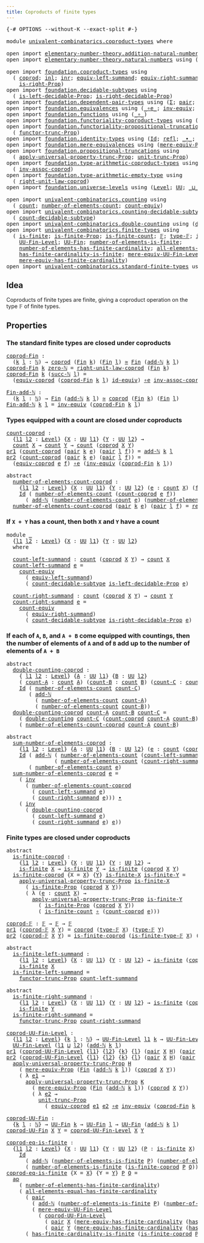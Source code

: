 ```yaml
---
title: Coproducts of finite types
---
```


<pre class="Agda"><a id="52" class="Symbol">{-#</a> <a id="56" class="Keyword">OPTIONS</a> <a id="64" class="Pragma">--without-K</a> <a id="76" class="Pragma">--exact-split</a> <a id="90" class="Symbol">#-}</a>

<a id="95" class="Keyword">module</a> <a id="102" href="univalent-combinatorics.coproduct-types.html" class="Module">univalent-combinatorics.coproduct-types</a> <a id="142" class="Keyword">where</a>

<a id="149" class="Keyword">open</a> <a id="154" class="Keyword">import</a> <a id="161" href="elementary-number-theory.addition-natural-numbers.html" class="Module">elementary-number-theory.addition-natural-numbers</a> <a id="211" class="Keyword">using</a> <a id="217" class="Symbol">(</a><a id="218" href="elementary-number-theory.addition-natural-numbers.html#988" class="Function">add-ℕ</a><a id="223" class="Symbol">)</a>
<a id="225" class="Keyword">open</a> <a id="230" class="Keyword">import</a> <a id="237" href="elementary-number-theory.natural-numbers.html" class="Module">elementary-number-theory.natural-numbers</a> <a id="278" class="Keyword">using</a> <a id="284" class="Symbol">(</a><a id="285" href="elementary-number-theory.natural-numbers.html#1444" class="Datatype">ℕ</a><a id="286" class="Symbol">;</a> <a id="288" href="elementary-number-theory.natural-numbers.html#1465" class="InductiveConstructor">zero-ℕ</a><a id="294" class="Symbol">;</a> <a id="296" href="elementary-number-theory.natural-numbers.html#1478" class="InductiveConstructor">succ-ℕ</a><a id="302" class="Symbol">)</a>

<a id="305" class="Keyword">open</a> <a id="310" class="Keyword">import</a> <a id="317" href="foundation.coproduct-types.html" class="Module">foundation.coproduct-types</a> <a id="344" class="Keyword">using</a>
  <a id="352" class="Symbol">(</a> <a id="354" href="foundation.coproduct-types.html#1168" class="Datatype">coprod</a><a id="360" class="Symbol">;</a> <a id="362" href="foundation.coproduct-types.html#1239" class="InductiveConstructor">inl</a><a id="365" class="Symbol">;</a> <a id="367" href="foundation.coproduct-types.html#1262" class="InductiveConstructor">inr</a><a id="370" class="Symbol">;</a> <a id="372" href="foundation.coproduct-types.html#3498" class="Function">equiv-left-summand</a><a id="390" class="Symbol">;</a> <a id="392" href="foundation.coproduct-types.html#4543" class="Function">equiv-right-summand</a><a id="411" class="Symbol">;</a> <a id="413" href="foundation.coproduct-types.html#1649" class="Function">is-left-Prop</a><a id="425" class="Symbol">;</a>
    <a id="431" href="foundation.coproduct-types.html#1958" class="Function">is-right-Prop</a><a id="444" class="Symbol">)</a>
<a id="446" class="Keyword">open</a> <a id="451" class="Keyword">import</a> <a id="458" href="foundation.decidable-subtypes.html" class="Module">foundation.decidable-subtypes</a> <a id="488" class="Keyword">using</a>
  <a id="496" class="Symbol">(</a> <a id="498" href="foundation.decidable-subtypes.html#3417" class="Function">is-left-decidable-Prop</a><a id="520" class="Symbol">;</a> <a id="522" href="foundation.decidable-subtypes.html#3824" class="Function">is-right-decidable-Prop</a><a id="545" class="Symbol">)</a>
<a id="547" class="Keyword">open</a> <a id="552" class="Keyword">import</a> <a id="559" href="foundation.dependent-pair-types.html" class="Module">foundation.dependent-pair-types</a> <a id="591" class="Keyword">using</a> <a id="597" class="Symbol">(</a><a id="598" href="foundation-core.dependent-pair-types.html#502" class="Record">Σ</a><a id="599" class="Symbol">;</a> <a id="601" href="foundation-core.dependent-pair-types.html#575" class="InductiveConstructor">pair</a><a id="605" class="Symbol">;</a> <a id="607" href="foundation-core.dependent-pair-types.html#592" class="Field">pr1</a><a id="610" class="Symbol">;</a> <a id="612" href="foundation-core.dependent-pair-types.html#604" class="Field">pr2</a><a id="615" class="Symbol">)</a>
<a id="617" class="Keyword">open</a> <a id="622" class="Keyword">import</a> <a id="629" href="foundation.equivalences.html" class="Module">foundation.equivalences</a> <a id="653" class="Keyword">using</a> <a id="659" class="Symbol">(</a><a id="660" href="foundation-core.equivalences.html#7843" class="Function Operator">_∘e_</a><a id="664" class="Symbol">;</a> <a id="666" href="foundation-core.equivalences.html#5707" class="Function">inv-equiv</a><a id="675" class="Symbol">;</a> <a id="677" href="foundation-core.equivalences.html#1607" class="Function Operator">_≃_</a><a id="680" class="Symbol">;</a> <a id="682" href="foundation-core.equivalences.html#2480" class="Function">id-equiv</a><a id="690" class="Symbol">)</a>
<a id="692" class="Keyword">open</a> <a id="697" class="Keyword">import</a> <a id="704" href="foundation.functions.html" class="Module">foundation.functions</a> <a id="725" class="Keyword">using</a> <a id="731" class="Symbol">(</a><a id="732" href="foundation-core.functions.html#407" class="Function Operator">_∘_</a><a id="735" class="Symbol">)</a>
<a id="737" class="Keyword">open</a> <a id="742" class="Keyword">import</a> <a id="749" href="foundation.functoriality-coproduct-types.html" class="Module">foundation.functoriality-coproduct-types</a> <a id="790" class="Keyword">using</a> <a id="796" class="Symbol">(</a><a id="797" href="foundation.functoriality-coproduct-types.html#4569" class="Function">equiv-coprod</a><a id="809" class="Symbol">)</a>
<a id="811" class="Keyword">open</a> <a id="816" class="Keyword">import</a> <a id="823" href="foundation.functoriality-propositional-truncation.html" class="Module">foundation.functoriality-propositional-truncation</a> <a id="873" class="Keyword">using</a>
  <a id="881" class="Symbol">(</a> <a id="883" href="foundation.functoriality-propositional-truncation.html#1451" class="Function">functor-trunc-Prop</a><a id="901" class="Symbol">)</a>
<a id="903" class="Keyword">open</a> <a id="908" class="Keyword">import</a> <a id="915" href="foundation.identity-types.html" class="Module">foundation.identity-types</a> <a id="941" class="Keyword">using</a> <a id="947" class="Symbol">(</a><a id="948" href="foundation-core.identity-types.html#641" class="Datatype">Id</a><a id="950" class="Symbol">;</a> <a id="952" href="foundation-core.identity-types.html#694" class="InductiveConstructor">refl</a><a id="956" class="Symbol">;</a> <a id="958" href="foundation-core.identity-types.html#1239" class="Function Operator">_∙_</a><a id="961" class="Symbol">;</a> <a id="963" href="foundation-core.identity-types.html#1552" class="Function">inv</a><a id="966" class="Symbol">;</a> <a id="968" href="foundation-core.identity-types.html#2853" class="Function">ap</a><a id="970" class="Symbol">)</a>
<a id="972" class="Keyword">open</a> <a id="977" class="Keyword">import</a> <a id="984" href="foundation.mere-equivalences.html" class="Module">foundation.mere-equivalences</a> <a id="1013" class="Keyword">using</a> <a id="1019" class="Symbol">(</a><a id="1020" href="foundation.mere-equivalences.html#1292" class="Function">mere-equiv-Prop</a><a id="1035" class="Symbol">)</a>
<a id="1037" class="Keyword">open</a> <a id="1042" class="Keyword">import</a> <a id="1049" href="foundation.propositional-truncations.html" class="Module">foundation.propositional-truncations</a> <a id="1086" class="Keyword">using</a>
  <a id="1094" class="Symbol">(</a> <a id="1096" href="foundation.propositional-truncations.html#5581" class="Function">apply-universal-property-trunc-Prop</a><a id="1131" class="Symbol">;</a> <a id="1133" href="foundation.propositional-truncations.html#2096" class="Function">unit-trunc-Prop</a><a id="1148" class="Symbol">)</a>
<a id="1150" class="Keyword">open</a> <a id="1155" class="Keyword">import</a> <a id="1162" href="foundation.type-arithmetic-coproduct-types.html" class="Module">foundation.type-arithmetic-coproduct-types</a> <a id="1205" class="Keyword">using</a>
  <a id="1213" class="Symbol">(</a> <a id="1215" href="foundation.type-arithmetic-coproduct-types.html#3581" class="Function">inv-assoc-coprod</a><a id="1231" class="Symbol">)</a>
<a id="1233" class="Keyword">open</a> <a id="1238" class="Keyword">import</a> <a id="1245" href="foundation.type-arithmetic-empty-type.html" class="Module">foundation.type-arithmetic-empty-type</a> <a id="1283" class="Keyword">using</a>
  <a id="1291" class="Symbol">(</a> <a id="1293" href="foundation.type-arithmetic-empty-type.html#10650" class="Function">right-unit-law-coprod</a><a id="1314" class="Symbol">)</a>
<a id="1316" class="Keyword">open</a> <a id="1321" class="Keyword">import</a> <a id="1328" href="foundation.universe-levels.html" class="Module">foundation.universe-levels</a> <a id="1355" class="Keyword">using</a> <a id="1361" class="Symbol">(</a><a id="1362" href="Agda.Primitive.html#597" class="Postulate">Level</a><a id="1367" class="Symbol">;</a> <a id="1369" href="foundation-core.universe-levels.html#222" class="Primitive">UU</a><a id="1371" class="Symbol">;</a> <a id="1373" href="Agda.Primitive.html#810" class="Primitive Operator">_⊔_</a><a id="1376" class="Symbol">)</a>

<a id="1379" class="Keyword">open</a> <a id="1384" class="Keyword">import</a> <a id="1391" href="univalent-combinatorics.counting.html" class="Module">univalent-combinatorics.counting</a> <a id="1424" class="Keyword">using</a>
  <a id="1432" class="Symbol">(</a> <a id="1434" href="univalent-combinatorics.counting.html#1759" class="Function">count</a><a id="1439" class="Symbol">;</a> <a id="1441" href="univalent-combinatorics.counting.html#1887" class="Function">number-of-elements-count</a><a id="1465" class="Symbol">;</a> <a id="1467" href="univalent-combinatorics.counting.html#2974" class="Function">count-equiv</a><a id="1478" class="Symbol">)</a>
<a id="1480" class="Keyword">open</a> <a id="1485" class="Keyword">import</a> <a id="1492" href="univalent-combinatorics.counting-decidable-subtypes.html" class="Module">univalent-combinatorics.counting-decidable-subtypes</a> <a id="1544" class="Keyword">using</a>
  <a id="1552" class="Symbol">(</a> <a id="1554" href="univalent-combinatorics.counting-decidable-subtypes.html#4574" class="Function">count-decidable-subtype</a><a id="1577" class="Symbol">)</a>
<a id="1579" class="Keyword">open</a> <a id="1584" class="Keyword">import</a> <a id="1591" href="univalent-combinatorics.double-counting.html" class="Module">univalent-combinatorics.double-counting</a> <a id="1631" class="Keyword">using</a> <a id="1637" class="Symbol">(</a><a id="1638" href="univalent-combinatorics.double-counting.html#1110" class="Function">double-counting</a><a id="1653" class="Symbol">)</a>
<a id="1655" class="Keyword">open</a> <a id="1660" class="Keyword">import</a> <a id="1667" href="univalent-combinatorics.finite-types.html" class="Module">univalent-combinatorics.finite-types</a> <a id="1704" class="Keyword">using</a>
  <a id="1712" class="Symbol">(</a> <a id="1714" href="univalent-combinatorics.finite-types.html#3715" class="Function">is-finite</a><a id="1723" class="Symbol">;</a> <a id="1725" href="univalent-combinatorics.finite-types.html#3624" class="Function">is-finite-Prop</a><a id="1739" class="Symbol">;</a> <a id="1741" href="univalent-combinatorics.finite-types.html#3954" class="Function">is-finite-count</a><a id="1756" class="Symbol">;</a> <a id="1758" href="univalent-combinatorics.finite-types.html#4106" class="Function">𝔽</a><a id="1759" class="Symbol">;</a> <a id="1761" href="univalent-combinatorics.finite-types.html#4154" class="Function">type-𝔽</a><a id="1767" class="Symbol">;</a> <a id="1769" href="univalent-combinatorics.finite-types.html#4205" class="Function">is-finite-type-𝔽</a><a id="1785" class="Symbol">;</a>
    <a id="1791" href="univalent-combinatorics.finite-types.html#4620" class="Function">UU-Fin-Level</a><a id="1803" class="Symbol">;</a> <a id="1805" href="univalent-combinatorics.finite-types.html#5061" class="Function">UU-Fin</a><a id="1811" class="Symbol">;</a> <a id="1813" href="univalent-combinatorics.finite-types.html#12179" class="Function">number-of-elements-is-finite</a><a id="1841" class="Symbol">;</a>
    <a id="1847" href="univalent-combinatorics.finite-types.html#5474" class="Function">number-of-elements-has-finite-cardinality</a><a id="1888" class="Symbol">;</a> <a id="1890" href="univalent-combinatorics.finite-types.html#10211" class="Function">all-elements-equal-has-finite-cardinality</a><a id="1931" class="Symbol">;</a>
    <a id="1937" href="univalent-combinatorics.finite-types.html#11942" class="Function">has-finite-cardinality-is-finite</a><a id="1969" class="Symbol">;</a> <a id="1971" href="univalent-combinatorics.finite-types.html#4821" class="Function">mere-equiv-UU-Fin-Level</a><a id="1994" class="Symbol">;</a>
    <a id="2000" href="univalent-combinatorics.finite-types.html#5634" class="Function">mere-equiv-has-finite-cardinality</a><a id="2033" class="Symbol">)</a>
<a id="2035" class="Keyword">open</a> <a id="2040" class="Keyword">import</a> <a id="2047" href="univalent-combinatorics.standard-finite-types.html" class="Module">univalent-combinatorics.standard-finite-types</a> <a id="2093" class="Keyword">using</a> <a id="2099" class="Symbol">(</a><a id="2100" href="univalent-combinatorics.standard-finite-types.html#2085" class="Function">Fin</a><a id="2103" class="Symbol">)</a>
</pre>
## Idea

Coproducts of finite types are finite, giving a coproduct operation on the type 𝔽 of finite types.

## Properties

### The standard finite types are closed under coproducts

<pre class="Agda"><a id="coprod-Fin"></a><a id="2301" href="univalent-combinatorics.coproduct-types.html#2301" class="Function">coprod-Fin</a> <a id="2312" class="Symbol">:</a>
  <a id="2316" class="Symbol">(</a><a id="2317" href="univalent-combinatorics.coproduct-types.html#2317" class="Bound">k</a> <a id="2319" href="univalent-combinatorics.coproduct-types.html#2319" class="Bound">l</a> <a id="2321" class="Symbol">:</a> <a id="2323" href="elementary-number-theory.natural-numbers.html#1444" class="Datatype">ℕ</a><a id="2324" class="Symbol">)</a> <a id="2326" class="Symbol">→</a> <a id="2328" href="foundation.coproduct-types.html#1168" class="Datatype">coprod</a> <a id="2335" class="Symbol">(</a><a id="2336" href="univalent-combinatorics.standard-finite-types.html#2085" class="Function">Fin</a> <a id="2340" href="univalent-combinatorics.coproduct-types.html#2317" class="Bound">k</a><a id="2341" class="Symbol">)</a> <a id="2343" class="Symbol">(</a><a id="2344" href="univalent-combinatorics.standard-finite-types.html#2085" class="Function">Fin</a> <a id="2348" href="univalent-combinatorics.coproduct-types.html#2319" class="Bound">l</a><a id="2349" class="Symbol">)</a> <a id="2351" href="foundation-core.equivalences.html#1607" class="Function Operator">≃</a> <a id="2353" href="univalent-combinatorics.standard-finite-types.html#2085" class="Function">Fin</a> <a id="2357" class="Symbol">(</a><a id="2358" href="elementary-number-theory.addition-natural-numbers.html#988" class="Function">add-ℕ</a> <a id="2364" href="univalent-combinatorics.coproduct-types.html#2317" class="Bound">k</a> <a id="2366" href="univalent-combinatorics.coproduct-types.html#2319" class="Bound">l</a><a id="2367" class="Symbol">)</a>
<a id="2369" href="univalent-combinatorics.coproduct-types.html#2301" class="Function">coprod-Fin</a> <a id="2380" href="univalent-combinatorics.coproduct-types.html#2380" class="Bound">k</a> <a id="2382" href="elementary-number-theory.natural-numbers.html#1465" class="InductiveConstructor">zero-ℕ</a> <a id="2389" class="Symbol">=</a> <a id="2391" href="foundation.type-arithmetic-empty-type.html#10650" class="Function">right-unit-law-coprod</a> <a id="2413" class="Symbol">(</a><a id="2414" href="univalent-combinatorics.standard-finite-types.html#2085" class="Function">Fin</a> <a id="2418" href="univalent-combinatorics.coproduct-types.html#2380" class="Bound">k</a><a id="2419" class="Symbol">)</a>
<a id="2421" href="univalent-combinatorics.coproduct-types.html#2301" class="Function">coprod-Fin</a> <a id="2432" href="univalent-combinatorics.coproduct-types.html#2432" class="Bound">k</a> <a id="2434" class="Symbol">(</a><a id="2435" href="elementary-number-theory.natural-numbers.html#1478" class="InductiveConstructor">succ-ℕ</a> <a id="2442" href="univalent-combinatorics.coproduct-types.html#2442" class="Bound">l</a><a id="2443" class="Symbol">)</a> <a id="2445" class="Symbol">=</a>
  <a id="2449" class="Symbol">(</a><a id="2450" href="foundation.functoriality-coproduct-types.html#4569" class="Function">equiv-coprod</a> <a id="2463" class="Symbol">(</a><a id="2464" href="univalent-combinatorics.coproduct-types.html#2301" class="Function">coprod-Fin</a> <a id="2475" href="univalent-combinatorics.coproduct-types.html#2432" class="Bound">k</a> <a id="2477" href="univalent-combinatorics.coproduct-types.html#2442" class="Bound">l</a><a id="2478" class="Symbol">)</a> <a id="2480" href="foundation-core.equivalences.html#2480" class="Function">id-equiv</a><a id="2488" class="Symbol">)</a> <a id="2490" href="foundation-core.equivalences.html#7843" class="Function Operator">∘e</a> <a id="2493" href="foundation.type-arithmetic-coproduct-types.html#3581" class="Function">inv-assoc-coprod</a>

<a id="Fin-add-ℕ"></a><a id="2511" href="univalent-combinatorics.coproduct-types.html#2511" class="Function">Fin-add-ℕ</a> <a id="2521" class="Symbol">:</a>
  <a id="2525" class="Symbol">(</a><a id="2526" href="univalent-combinatorics.coproduct-types.html#2526" class="Bound">k</a> <a id="2528" href="univalent-combinatorics.coproduct-types.html#2528" class="Bound">l</a> <a id="2530" class="Symbol">:</a> <a id="2532" href="elementary-number-theory.natural-numbers.html#1444" class="Datatype">ℕ</a><a id="2533" class="Symbol">)</a> <a id="2535" class="Symbol">→</a> <a id="2537" href="univalent-combinatorics.standard-finite-types.html#2085" class="Function">Fin</a> <a id="2541" class="Symbol">(</a><a id="2542" href="elementary-number-theory.addition-natural-numbers.html#988" class="Function">add-ℕ</a> <a id="2548" href="univalent-combinatorics.coproduct-types.html#2526" class="Bound">k</a> <a id="2550" href="univalent-combinatorics.coproduct-types.html#2528" class="Bound">l</a><a id="2551" class="Symbol">)</a> <a id="2553" href="foundation-core.equivalences.html#1607" class="Function Operator">≃</a> <a id="2555" href="foundation.coproduct-types.html#1168" class="Datatype">coprod</a> <a id="2562" class="Symbol">(</a><a id="2563" href="univalent-combinatorics.standard-finite-types.html#2085" class="Function">Fin</a> <a id="2567" href="univalent-combinatorics.coproduct-types.html#2526" class="Bound">k</a><a id="2568" class="Symbol">)</a> <a id="2570" class="Symbol">(</a><a id="2571" href="univalent-combinatorics.standard-finite-types.html#2085" class="Function">Fin</a> <a id="2575" href="univalent-combinatorics.coproduct-types.html#2528" class="Bound">l</a><a id="2576" class="Symbol">)</a>
<a id="2578" href="univalent-combinatorics.coproduct-types.html#2511" class="Function">Fin-add-ℕ</a> <a id="2588" href="univalent-combinatorics.coproduct-types.html#2588" class="Bound">k</a> <a id="2590" href="univalent-combinatorics.coproduct-types.html#2590" class="Bound">l</a> <a id="2592" class="Symbol">=</a> <a id="2594" href="foundation-core.equivalences.html#5707" class="Function">inv-equiv</a> <a id="2604" class="Symbol">(</a><a id="2605" href="univalent-combinatorics.coproduct-types.html#2301" class="Function">coprod-Fin</a> <a id="2616" href="univalent-combinatorics.coproduct-types.html#2588" class="Bound">k</a> <a id="2618" href="univalent-combinatorics.coproduct-types.html#2590" class="Bound">l</a><a id="2619" class="Symbol">)</a>
</pre>
### Types equipped with a count are closed under coproducts

<pre class="Agda"><a id="count-coprod"></a><a id="2695" href="univalent-combinatorics.coproduct-types.html#2695" class="Function">count-coprod</a> <a id="2708" class="Symbol">:</a>
  <a id="2712" class="Symbol">{</a><a id="2713" href="univalent-combinatorics.coproduct-types.html#2713" class="Bound">l1</a> <a id="2716" href="univalent-combinatorics.coproduct-types.html#2716" class="Bound">l2</a> <a id="2719" class="Symbol">:</a> <a id="2721" href="Agda.Primitive.html#597" class="Postulate">Level</a><a id="2726" class="Symbol">}</a> <a id="2728" class="Symbol">{</a><a id="2729" href="univalent-combinatorics.coproduct-types.html#2729" class="Bound">X</a> <a id="2731" class="Symbol">:</a> <a id="2733" href="foundation-core.universe-levels.html#222" class="Primitive">UU</a> <a id="2736" href="univalent-combinatorics.coproduct-types.html#2713" class="Bound">l1</a><a id="2738" class="Symbol">}</a> <a id="2740" class="Symbol">{</a><a id="2741" href="univalent-combinatorics.coproduct-types.html#2741" class="Bound">Y</a> <a id="2743" class="Symbol">:</a> <a id="2745" href="foundation-core.universe-levels.html#222" class="Primitive">UU</a> <a id="2748" href="univalent-combinatorics.coproduct-types.html#2716" class="Bound">l2</a><a id="2750" class="Symbol">}</a> <a id="2752" class="Symbol">→</a>
  <a id="2756" href="univalent-combinatorics.counting.html#1759" class="Function">count</a> <a id="2762" href="univalent-combinatorics.coproduct-types.html#2729" class="Bound">X</a> <a id="2764" class="Symbol">→</a> <a id="2766" href="univalent-combinatorics.counting.html#1759" class="Function">count</a> <a id="2772" href="univalent-combinatorics.coproduct-types.html#2741" class="Bound">Y</a> <a id="2774" class="Symbol">→</a> <a id="2776" href="univalent-combinatorics.counting.html#1759" class="Function">count</a> <a id="2782" class="Symbol">(</a><a id="2783" href="foundation.coproduct-types.html#1168" class="Datatype">coprod</a> <a id="2790" href="univalent-combinatorics.coproduct-types.html#2729" class="Bound">X</a> <a id="2792" href="univalent-combinatorics.coproduct-types.html#2741" class="Bound">Y</a><a id="2793" class="Symbol">)</a>
<a id="2795" href="foundation-core.dependent-pair-types.html#592" class="Field">pr1</a> <a id="2799" class="Symbol">(</a><a id="2800" href="univalent-combinatorics.coproduct-types.html#2695" class="Function">count-coprod</a> <a id="2813" class="Symbol">(</a><a id="2814" href="foundation-core.dependent-pair-types.html#575" class="InductiveConstructor">pair</a> <a id="2819" href="univalent-combinatorics.coproduct-types.html#2819" class="Bound">k</a> <a id="2821" href="univalent-combinatorics.coproduct-types.html#2821" class="Bound">e</a><a id="2822" class="Symbol">)</a> <a id="2824" class="Symbol">(</a><a id="2825" href="foundation-core.dependent-pair-types.html#575" class="InductiveConstructor">pair</a> <a id="2830" href="univalent-combinatorics.coproduct-types.html#2830" class="Bound">l</a> <a id="2832" href="univalent-combinatorics.coproduct-types.html#2832" class="Bound">f</a><a id="2833" class="Symbol">))</a> <a id="2836" class="Symbol">=</a> <a id="2838" href="elementary-number-theory.addition-natural-numbers.html#988" class="Function">add-ℕ</a> <a id="2844" href="univalent-combinatorics.coproduct-types.html#2819" class="Bound">k</a> <a id="2846" href="univalent-combinatorics.coproduct-types.html#2830" class="Bound">l</a>
<a id="2848" href="foundation-core.dependent-pair-types.html#604" class="Field">pr2</a> <a id="2852" class="Symbol">(</a><a id="2853" href="univalent-combinatorics.coproduct-types.html#2695" class="Function">count-coprod</a> <a id="2866" class="Symbol">(</a><a id="2867" href="foundation-core.dependent-pair-types.html#575" class="InductiveConstructor">pair</a> <a id="2872" href="univalent-combinatorics.coproduct-types.html#2872" class="Bound">k</a> <a id="2874" href="univalent-combinatorics.coproduct-types.html#2874" class="Bound">e</a><a id="2875" class="Symbol">)</a> <a id="2877" class="Symbol">(</a><a id="2878" href="foundation-core.dependent-pair-types.html#575" class="InductiveConstructor">pair</a> <a id="2883" href="univalent-combinatorics.coproduct-types.html#2883" class="Bound">l</a> <a id="2885" href="univalent-combinatorics.coproduct-types.html#2885" class="Bound">f</a><a id="2886" class="Symbol">))</a> <a id="2889" class="Symbol">=</a>
  <a id="2893" class="Symbol">(</a><a id="2894" href="foundation.functoriality-coproduct-types.html#4569" class="Function">equiv-coprod</a> <a id="2907" href="univalent-combinatorics.coproduct-types.html#2874" class="Bound">e</a> <a id="2909" href="univalent-combinatorics.coproduct-types.html#2885" class="Bound">f</a><a id="2910" class="Symbol">)</a> <a id="2912" href="foundation-core.equivalences.html#7843" class="Function Operator">∘e</a> <a id="2915" class="Symbol">(</a><a id="2916" href="foundation-core.equivalences.html#5707" class="Function">inv-equiv</a> <a id="2926" class="Symbol">(</a><a id="2927" href="univalent-combinatorics.coproduct-types.html#2301" class="Function">coprod-Fin</a> <a id="2938" href="univalent-combinatorics.coproduct-types.html#2872" class="Bound">k</a> <a id="2940" href="univalent-combinatorics.coproduct-types.html#2883" class="Bound">l</a><a id="2941" class="Symbol">))</a>

<a id="2945" class="Keyword">abstract</a>
  <a id="number-of-elements-count-coprod"></a><a id="2956" href="univalent-combinatorics.coproduct-types.html#2956" class="Function">number-of-elements-count-coprod</a> <a id="2988" class="Symbol">:</a>
    <a id="2994" class="Symbol">{</a><a id="2995" href="univalent-combinatorics.coproduct-types.html#2995" class="Bound">l1</a> <a id="2998" href="univalent-combinatorics.coproduct-types.html#2998" class="Bound">l2</a> <a id="3001" class="Symbol">:</a> <a id="3003" href="Agda.Primitive.html#597" class="Postulate">Level</a><a id="3008" class="Symbol">}</a> <a id="3010" class="Symbol">{</a><a id="3011" href="univalent-combinatorics.coproduct-types.html#3011" class="Bound">X</a> <a id="3013" class="Symbol">:</a> <a id="3015" href="foundation-core.universe-levels.html#222" class="Primitive">UU</a> <a id="3018" href="univalent-combinatorics.coproduct-types.html#2995" class="Bound">l1</a><a id="3020" class="Symbol">}</a> <a id="3022" class="Symbol">{</a><a id="3023" href="univalent-combinatorics.coproduct-types.html#3023" class="Bound">Y</a> <a id="3025" class="Symbol">:</a> <a id="3027" href="foundation-core.universe-levels.html#222" class="Primitive">UU</a> <a id="3030" href="univalent-combinatorics.coproduct-types.html#2998" class="Bound">l2</a><a id="3032" class="Symbol">}</a> <a id="3034" class="Symbol">(</a><a id="3035" href="univalent-combinatorics.coproduct-types.html#3035" class="Bound">e</a> <a id="3037" class="Symbol">:</a> <a id="3039" href="univalent-combinatorics.counting.html#1759" class="Function">count</a> <a id="3045" href="univalent-combinatorics.coproduct-types.html#3011" class="Bound">X</a><a id="3046" class="Symbol">)</a> <a id="3048" class="Symbol">(</a><a id="3049" href="univalent-combinatorics.coproduct-types.html#3049" class="Bound">f</a> <a id="3051" class="Symbol">:</a> <a id="3053" href="univalent-combinatorics.counting.html#1759" class="Function">count</a> <a id="3059" href="univalent-combinatorics.coproduct-types.html#3023" class="Bound">Y</a><a id="3060" class="Symbol">)</a> <a id="3062" class="Symbol">→</a>
    <a id="3068" href="foundation-core.identity-types.html#641" class="Datatype">Id</a> <a id="3071" class="Symbol">(</a> <a id="3073" href="univalent-combinatorics.counting.html#1887" class="Function">number-of-elements-count</a> <a id="3098" class="Symbol">(</a><a id="3099" href="univalent-combinatorics.coproduct-types.html#2695" class="Function">count-coprod</a> <a id="3112" href="univalent-combinatorics.coproduct-types.html#3035" class="Bound">e</a> <a id="3114" href="univalent-combinatorics.coproduct-types.html#3049" class="Bound">f</a><a id="3115" class="Symbol">))</a>
      <a id="3124" class="Symbol">(</a> <a id="3126" href="elementary-number-theory.addition-natural-numbers.html#988" class="Function">add-ℕ</a> <a id="3132" class="Symbol">(</a><a id="3133" href="univalent-combinatorics.counting.html#1887" class="Function">number-of-elements-count</a> <a id="3158" href="univalent-combinatorics.coproduct-types.html#3035" class="Bound">e</a><a id="3159" class="Symbol">)</a> <a id="3161" class="Symbol">(</a><a id="3162" href="univalent-combinatorics.counting.html#1887" class="Function">number-of-elements-count</a> <a id="3187" href="univalent-combinatorics.coproduct-types.html#3049" class="Bound">f</a><a id="3188" class="Symbol">))</a>
  <a id="3193" href="univalent-combinatorics.coproduct-types.html#2956" class="Function">number-of-elements-count-coprod</a> <a id="3225" class="Symbol">(</a><a id="3226" href="foundation-core.dependent-pair-types.html#575" class="InductiveConstructor">pair</a> <a id="3231" href="univalent-combinatorics.coproduct-types.html#3231" class="Bound">k</a> <a id="3233" href="univalent-combinatorics.coproduct-types.html#3233" class="Bound">e</a><a id="3234" class="Symbol">)</a> <a id="3236" class="Symbol">(</a><a id="3237" href="foundation-core.dependent-pair-types.html#575" class="InductiveConstructor">pair</a> <a id="3242" href="univalent-combinatorics.coproduct-types.html#3242" class="Bound">l</a> <a id="3244" href="univalent-combinatorics.coproduct-types.html#3244" class="Bound">f</a><a id="3245" class="Symbol">)</a> <a id="3247" class="Symbol">=</a> <a id="3249" href="foundation-core.identity-types.html#694" class="InductiveConstructor">refl</a>
</pre>
### If `X + Y` has a count, then both `X` and `Y` have a count

<pre class="Agda"><a id="3331" class="Keyword">module</a> <a id="3338" href="univalent-combinatorics.coproduct-types.html#3338" class="Module">_</a>
  <a id="3342" class="Symbol">{</a><a id="3343" href="univalent-combinatorics.coproduct-types.html#3343" class="Bound">l1</a> <a id="3346" href="univalent-combinatorics.coproduct-types.html#3346" class="Bound">l2</a> <a id="3349" class="Symbol">:</a> <a id="3351" href="Agda.Primitive.html#597" class="Postulate">Level</a><a id="3356" class="Symbol">}</a> <a id="3358" class="Symbol">{</a><a id="3359" href="univalent-combinatorics.coproduct-types.html#3359" class="Bound">X</a> <a id="3361" class="Symbol">:</a> <a id="3363" href="foundation-core.universe-levels.html#222" class="Primitive">UU</a> <a id="3366" href="univalent-combinatorics.coproduct-types.html#3343" class="Bound">l1</a><a id="3368" class="Symbol">}</a> <a id="3370" class="Symbol">{</a><a id="3371" href="univalent-combinatorics.coproduct-types.html#3371" class="Bound">Y</a> <a id="3373" class="Symbol">:</a> <a id="3375" href="foundation-core.universe-levels.html#222" class="Primitive">UU</a> <a id="3378" href="univalent-combinatorics.coproduct-types.html#3346" class="Bound">l2</a><a id="3380" class="Symbol">}</a>
  <a id="3384" class="Keyword">where</a>
  
  <a id="3395" href="univalent-combinatorics.coproduct-types.html#3395" class="Function">count-left-summand</a> <a id="3414" class="Symbol">:</a> <a id="3416" href="univalent-combinatorics.counting.html#1759" class="Function">count</a> <a id="3422" class="Symbol">(</a><a id="3423" href="foundation.coproduct-types.html#1168" class="Datatype">coprod</a> <a id="3430" href="univalent-combinatorics.coproduct-types.html#3359" class="Bound">X</a> <a id="3432" href="univalent-combinatorics.coproduct-types.html#3371" class="Bound">Y</a><a id="3433" class="Symbol">)</a> <a id="3435" class="Symbol">→</a> <a id="3437" href="univalent-combinatorics.counting.html#1759" class="Function">count</a> <a id="3443" href="univalent-combinatorics.coproduct-types.html#3359" class="Bound">X</a>
  <a id="3447" href="univalent-combinatorics.coproduct-types.html#3395" class="Function">count-left-summand</a> <a id="3466" href="univalent-combinatorics.coproduct-types.html#3466" class="Bound">e</a> <a id="3468" class="Symbol">=</a>
    <a id="3474" href="univalent-combinatorics.counting.html#2974" class="Function">count-equiv</a>
      <a id="3492" class="Symbol">(</a> <a id="3494" href="foundation.coproduct-types.html#3498" class="Function">equiv-left-summand</a><a id="3512" class="Symbol">)</a>
      <a id="3520" class="Symbol">(</a> <a id="3522" href="univalent-combinatorics.counting-decidable-subtypes.html#4574" class="Function">count-decidable-subtype</a> <a id="3546" href="foundation.decidable-subtypes.html#3417" class="Function">is-left-decidable-Prop</a> <a id="3569" href="univalent-combinatorics.coproduct-types.html#3466" class="Bound">e</a><a id="3570" class="Symbol">)</a>

  <a id="3575" href="univalent-combinatorics.coproduct-types.html#3575" class="Function">count-right-summand</a> <a id="3595" class="Symbol">:</a> <a id="3597" href="univalent-combinatorics.counting.html#1759" class="Function">count</a> <a id="3603" class="Symbol">(</a><a id="3604" href="foundation.coproduct-types.html#1168" class="Datatype">coprod</a> <a id="3611" href="univalent-combinatorics.coproduct-types.html#3359" class="Bound">X</a> <a id="3613" href="univalent-combinatorics.coproduct-types.html#3371" class="Bound">Y</a><a id="3614" class="Symbol">)</a> <a id="3616" class="Symbol">→</a> <a id="3618" href="univalent-combinatorics.counting.html#1759" class="Function">count</a> <a id="3624" href="univalent-combinatorics.coproduct-types.html#3371" class="Bound">Y</a>
  <a id="3628" href="univalent-combinatorics.coproduct-types.html#3575" class="Function">count-right-summand</a> <a id="3648" href="univalent-combinatorics.coproduct-types.html#3648" class="Bound">e</a> <a id="3650" class="Symbol">=</a>
    <a id="3656" href="univalent-combinatorics.counting.html#2974" class="Function">count-equiv</a>
      <a id="3674" class="Symbol">(</a> <a id="3676" href="foundation.coproduct-types.html#4543" class="Function">equiv-right-summand</a><a id="3695" class="Symbol">)</a>
      <a id="3703" class="Symbol">(</a> <a id="3705" href="univalent-combinatorics.counting-decidable-subtypes.html#4574" class="Function">count-decidable-subtype</a> <a id="3729" href="foundation.decidable-subtypes.html#3824" class="Function">is-right-decidable-Prop</a> <a id="3753" href="univalent-combinatorics.coproduct-types.html#3648" class="Bound">e</a><a id="3754" class="Symbol">)</a>
</pre>
### If each of `A`, `B`, and `A + B` come equipped with countings, then the number of elements of `A` and of `B` add up to the number of elements of `A + B`

<pre class="Agda"><a id="3927" class="Keyword">abstract</a>
  <a id="double-counting-coprod"></a><a id="3938" href="univalent-combinatorics.coproduct-types.html#3938" class="Function">double-counting-coprod</a> <a id="3961" class="Symbol">:</a>
    <a id="3967" class="Symbol">{</a> <a id="3969" href="univalent-combinatorics.coproduct-types.html#3969" class="Bound">l1</a> <a id="3972" href="univalent-combinatorics.coproduct-types.html#3972" class="Bound">l2</a> <a id="3975" class="Symbol">:</a> <a id="3977" href="Agda.Primitive.html#597" class="Postulate">Level</a><a id="3982" class="Symbol">}</a> <a id="3984" class="Symbol">{</a><a id="3985" href="univalent-combinatorics.coproduct-types.html#3985" class="Bound">A</a> <a id="3987" class="Symbol">:</a> <a id="3989" href="foundation-core.universe-levels.html#222" class="Primitive">UU</a> <a id="3992" href="univalent-combinatorics.coproduct-types.html#3969" class="Bound">l1</a><a id="3994" class="Symbol">}</a> <a id="3996" class="Symbol">{</a><a id="3997" href="univalent-combinatorics.coproduct-types.html#3997" class="Bound">B</a> <a id="3999" class="Symbol">:</a> <a id="4001" href="foundation-core.universe-levels.html#222" class="Primitive">UU</a> <a id="4004" href="univalent-combinatorics.coproduct-types.html#3972" class="Bound">l2</a><a id="4006" class="Symbol">}</a>
    <a id="4012" class="Symbol">(</a> <a id="4014" href="univalent-combinatorics.coproduct-types.html#4014" class="Bound">count-A</a> <a id="4022" class="Symbol">:</a> <a id="4024" href="univalent-combinatorics.counting.html#1759" class="Function">count</a> <a id="4030" href="univalent-combinatorics.coproduct-types.html#3985" class="Bound">A</a><a id="4031" class="Symbol">)</a> <a id="4033" class="Symbol">(</a><a id="4034" href="univalent-combinatorics.coproduct-types.html#4034" class="Bound">count-B</a> <a id="4042" class="Symbol">:</a> <a id="4044" href="univalent-combinatorics.counting.html#1759" class="Function">count</a> <a id="4050" href="univalent-combinatorics.coproduct-types.html#3997" class="Bound">B</a><a id="4051" class="Symbol">)</a> <a id="4053" class="Symbol">(</a><a id="4054" href="univalent-combinatorics.coproduct-types.html#4054" class="Bound">count-C</a> <a id="4062" class="Symbol">:</a> <a id="4064" href="univalent-combinatorics.counting.html#1759" class="Function">count</a> <a id="4070" class="Symbol">(</a><a id="4071" href="foundation.coproduct-types.html#1168" class="Datatype">coprod</a> <a id="4078" href="univalent-combinatorics.coproduct-types.html#3985" class="Bound">A</a> <a id="4080" href="univalent-combinatorics.coproduct-types.html#3997" class="Bound">B</a><a id="4081" class="Symbol">))</a> <a id="4084" class="Symbol">→</a>
    <a id="4090" href="foundation-core.identity-types.html#641" class="Datatype">Id</a> <a id="4093" class="Symbol">(</a> <a id="4095" href="univalent-combinatorics.counting.html#1887" class="Function">number-of-elements-count</a> <a id="4120" href="univalent-combinatorics.coproduct-types.html#4054" class="Bound">count-C</a><a id="4127" class="Symbol">)</a>
       <a id="4136" class="Symbol">(</a> <a id="4138" href="elementary-number-theory.addition-natural-numbers.html#988" class="Function">add-ℕ</a>
         <a id="4153" class="Symbol">(</a> <a id="4155" href="univalent-combinatorics.counting.html#1887" class="Function">number-of-elements-count</a> <a id="4180" href="univalent-combinatorics.coproduct-types.html#4014" class="Bound">count-A</a><a id="4187" class="Symbol">)</a>
         <a id="4198" class="Symbol">(</a> <a id="4200" href="univalent-combinatorics.counting.html#1887" class="Function">number-of-elements-count</a> <a id="4225" href="univalent-combinatorics.coproduct-types.html#4034" class="Bound">count-B</a><a id="4232" class="Symbol">))</a>
  <a id="4237" href="univalent-combinatorics.coproduct-types.html#3938" class="Function">double-counting-coprod</a> <a id="4260" href="univalent-combinatorics.coproduct-types.html#4260" class="Bound">count-A</a> <a id="4268" href="univalent-combinatorics.coproduct-types.html#4268" class="Bound">count-B</a> <a id="4276" href="univalent-combinatorics.coproduct-types.html#4276" class="Bound">count-C</a> <a id="4284" class="Symbol">=</a>
    <a id="4290" class="Symbol">(</a> <a id="4292" href="univalent-combinatorics.double-counting.html#1110" class="Function">double-counting</a> <a id="4308" href="univalent-combinatorics.coproduct-types.html#4276" class="Bound">count-C</a> <a id="4316" class="Symbol">(</a><a id="4317" href="univalent-combinatorics.coproduct-types.html#2695" class="Function">count-coprod</a> <a id="4330" href="univalent-combinatorics.coproduct-types.html#4260" class="Bound">count-A</a> <a id="4338" href="univalent-combinatorics.coproduct-types.html#4268" class="Bound">count-B</a><a id="4345" class="Symbol">))</a> <a id="4348" href="foundation-core.identity-types.html#1239" class="Function Operator">∙</a>
    <a id="4354" class="Symbol">(</a> <a id="4356" href="univalent-combinatorics.coproduct-types.html#2956" class="Function">number-of-elements-count-coprod</a> <a id="4388" href="univalent-combinatorics.coproduct-types.html#4260" class="Bound">count-A</a> <a id="4396" href="univalent-combinatorics.coproduct-types.html#4268" class="Bound">count-B</a><a id="4403" class="Symbol">)</a>

<a id="4406" class="Keyword">abstract</a>
  <a id="sum-number-of-elements-coprod"></a><a id="4417" href="univalent-combinatorics.coproduct-types.html#4417" class="Function">sum-number-of-elements-coprod</a> <a id="4447" class="Symbol">:</a>
    <a id="4453" class="Symbol">{</a><a id="4454" href="univalent-combinatorics.coproduct-types.html#4454" class="Bound">l1</a> <a id="4457" href="univalent-combinatorics.coproduct-types.html#4457" class="Bound">l2</a> <a id="4460" class="Symbol">:</a> <a id="4462" href="Agda.Primitive.html#597" class="Postulate">Level</a><a id="4467" class="Symbol">}</a> <a id="4469" class="Symbol">{</a><a id="4470" href="univalent-combinatorics.coproduct-types.html#4470" class="Bound">A</a> <a id="4472" class="Symbol">:</a> <a id="4474" href="foundation-core.universe-levels.html#222" class="Primitive">UU</a> <a id="4477" href="univalent-combinatorics.coproduct-types.html#4454" class="Bound">l1</a><a id="4479" class="Symbol">}</a> <a id="4481" class="Symbol">{</a><a id="4482" href="univalent-combinatorics.coproduct-types.html#4482" class="Bound">B</a> <a id="4484" class="Symbol">:</a> <a id="4486" href="foundation-core.universe-levels.html#222" class="Primitive">UU</a> <a id="4489" href="univalent-combinatorics.coproduct-types.html#4457" class="Bound">l2</a><a id="4491" class="Symbol">}</a> <a id="4493" class="Symbol">(</a><a id="4494" href="univalent-combinatorics.coproduct-types.html#4494" class="Bound">e</a> <a id="4496" class="Symbol">:</a> <a id="4498" href="univalent-combinatorics.counting.html#1759" class="Function">count</a> <a id="4504" class="Symbol">(</a><a id="4505" href="foundation.coproduct-types.html#1168" class="Datatype">coprod</a> <a id="4512" href="univalent-combinatorics.coproduct-types.html#4470" class="Bound">A</a> <a id="4514" href="univalent-combinatorics.coproduct-types.html#4482" class="Bound">B</a><a id="4515" class="Symbol">))</a> <a id="4518" class="Symbol">→</a>
    <a id="4524" href="foundation-core.identity-types.html#641" class="Datatype">Id</a> <a id="4527" class="Symbol">(</a> <a id="4529" href="elementary-number-theory.addition-natural-numbers.html#988" class="Function">add-ℕ</a> <a id="4535" class="Symbol">(</a> <a id="4537" href="univalent-combinatorics.counting.html#1887" class="Function">number-of-elements-count</a> <a id="4562" class="Symbol">(</a><a id="4563" href="univalent-combinatorics.coproduct-types.html#3395" class="Function">count-left-summand</a> <a id="4582" href="univalent-combinatorics.coproduct-types.html#4494" class="Bound">e</a><a id="4583" class="Symbol">))</a>
               <a id="4601" class="Symbol">(</a> <a id="4603" href="univalent-combinatorics.counting.html#1887" class="Function">number-of-elements-count</a> <a id="4628" class="Symbol">(</a><a id="4629" href="univalent-combinatorics.coproduct-types.html#3575" class="Function">count-right-summand</a> <a id="4649" href="univalent-combinatorics.coproduct-types.html#4494" class="Bound">e</a><a id="4650" class="Symbol">)))</a>
       <a id="4661" class="Symbol">(</a> <a id="4663" href="univalent-combinatorics.counting.html#1887" class="Function">number-of-elements-count</a> <a id="4688" href="univalent-combinatorics.coproduct-types.html#4494" class="Bound">e</a><a id="4689" class="Symbol">)</a>
  <a id="4693" href="univalent-combinatorics.coproduct-types.html#4417" class="Function">sum-number-of-elements-coprod</a> <a id="4723" href="univalent-combinatorics.coproduct-types.html#4723" class="Bound">e</a> <a id="4725" class="Symbol">=</a>
    <a id="4731" class="Symbol">(</a> <a id="4733" href="foundation-core.identity-types.html#1552" class="Function">inv</a>
      <a id="4743" class="Symbol">(</a> <a id="4745" href="univalent-combinatorics.coproduct-types.html#2956" class="Function">number-of-elements-count-coprod</a>
        <a id="4785" class="Symbol">(</a> <a id="4787" href="univalent-combinatorics.coproduct-types.html#3395" class="Function">count-left-summand</a> <a id="4806" href="univalent-combinatorics.coproduct-types.html#4723" class="Bound">e</a><a id="4807" class="Symbol">)</a>
        <a id="4817" class="Symbol">(</a> <a id="4819" href="univalent-combinatorics.coproduct-types.html#3575" class="Function">count-right-summand</a> <a id="4839" href="univalent-combinatorics.coproduct-types.html#4723" class="Bound">e</a><a id="4840" class="Symbol">)))</a> <a id="4844" href="foundation-core.identity-types.html#1239" class="Function Operator">∙</a>
    <a id="4850" class="Symbol">(</a> <a id="4852" href="foundation-core.identity-types.html#1552" class="Function">inv</a>
      <a id="4862" class="Symbol">(</a> <a id="4864" href="univalent-combinatorics.coproduct-types.html#3938" class="Function">double-counting-coprod</a>
        <a id="4895" class="Symbol">(</a> <a id="4897" href="univalent-combinatorics.coproduct-types.html#3395" class="Function">count-left-summand</a> <a id="4916" href="univalent-combinatorics.coproduct-types.html#4723" class="Bound">e</a><a id="4917" class="Symbol">)</a>
        <a id="4927" class="Symbol">(</a> <a id="4929" href="univalent-combinatorics.coproduct-types.html#3575" class="Function">count-right-summand</a> <a id="4949" href="univalent-combinatorics.coproduct-types.html#4723" class="Bound">e</a><a id="4950" class="Symbol">)</a> <a id="4952" href="univalent-combinatorics.coproduct-types.html#4723" class="Bound">e</a><a id="4953" class="Symbol">))</a>
</pre>
### Finite types are closed under coproducts

<pre class="Agda"><a id="5015" class="Keyword">abstract</a>
  <a id="is-finite-coprod"></a><a id="5026" href="univalent-combinatorics.coproduct-types.html#5026" class="Function">is-finite-coprod</a> <a id="5043" class="Symbol">:</a>
    <a id="5049" class="Symbol">{</a><a id="5050" href="univalent-combinatorics.coproduct-types.html#5050" class="Bound">l1</a> <a id="5053" href="univalent-combinatorics.coproduct-types.html#5053" class="Bound">l2</a> <a id="5056" class="Symbol">:</a> <a id="5058" href="Agda.Primitive.html#597" class="Postulate">Level</a><a id="5063" class="Symbol">}</a> <a id="5065" class="Symbol">{</a><a id="5066" href="univalent-combinatorics.coproduct-types.html#5066" class="Bound">X</a> <a id="5068" class="Symbol">:</a> <a id="5070" href="foundation-core.universe-levels.html#222" class="Primitive">UU</a> <a id="5073" href="univalent-combinatorics.coproduct-types.html#5050" class="Bound">l1</a><a id="5075" class="Symbol">}</a> <a id="5077" class="Symbol">{</a><a id="5078" href="univalent-combinatorics.coproduct-types.html#5078" class="Bound">Y</a> <a id="5080" class="Symbol">:</a> <a id="5082" href="foundation-core.universe-levels.html#222" class="Primitive">UU</a> <a id="5085" href="univalent-combinatorics.coproduct-types.html#5053" class="Bound">l2</a><a id="5087" class="Symbol">}</a> <a id="5089" class="Symbol">→</a>
    <a id="5095" href="univalent-combinatorics.finite-types.html#3715" class="Function">is-finite</a> <a id="5105" href="univalent-combinatorics.coproduct-types.html#5066" class="Bound">X</a> <a id="5107" class="Symbol">→</a> <a id="5109" href="univalent-combinatorics.finite-types.html#3715" class="Function">is-finite</a> <a id="5119" href="univalent-combinatorics.coproduct-types.html#5078" class="Bound">Y</a> <a id="5121" class="Symbol">→</a> <a id="5123" href="univalent-combinatorics.finite-types.html#3715" class="Function">is-finite</a> <a id="5133" class="Symbol">(</a><a id="5134" href="foundation.coproduct-types.html#1168" class="Datatype">coprod</a> <a id="5141" href="univalent-combinatorics.coproduct-types.html#5066" class="Bound">X</a> <a id="5143" href="univalent-combinatorics.coproduct-types.html#5078" class="Bound">Y</a><a id="5144" class="Symbol">)</a>
  <a id="5148" href="univalent-combinatorics.coproduct-types.html#5026" class="Function">is-finite-coprod</a> <a id="5165" class="Symbol">{</a><a id="5166" class="Argument">X</a> <a id="5168" class="Symbol">=</a> <a id="5170" href="univalent-combinatorics.coproduct-types.html#5170" class="Bound">X</a><a id="5171" class="Symbol">}</a> <a id="5173" class="Symbol">{</a><a id="5174" href="univalent-combinatorics.coproduct-types.html#5174" class="Bound">Y</a><a id="5175" class="Symbol">}</a> <a id="5177" href="univalent-combinatorics.coproduct-types.html#5177" class="Bound">is-finite-X</a> <a id="5189" href="univalent-combinatorics.coproduct-types.html#5189" class="Bound">is-finite-Y</a> <a id="5201" class="Symbol">=</a>
    <a id="5207" href="foundation.propositional-truncations.html#5581" class="Function">apply-universal-property-trunc-Prop</a> <a id="5243" href="univalent-combinatorics.coproduct-types.html#5177" class="Bound">is-finite-X</a>
      <a id="5261" class="Symbol">(</a> <a id="5263" href="univalent-combinatorics.finite-types.html#3624" class="Function">is-finite-Prop</a> <a id="5278" class="Symbol">(</a><a id="5279" href="foundation.coproduct-types.html#1168" class="Datatype">coprod</a> <a id="5286" href="univalent-combinatorics.coproduct-types.html#5170" class="Bound">X</a> <a id="5288" href="univalent-combinatorics.coproduct-types.html#5174" class="Bound">Y</a><a id="5289" class="Symbol">))</a>
      <a id="5298" class="Symbol">(</a> <a id="5300" class="Symbol">λ</a> <a id="5302" class="Symbol">(</a><a id="5303" href="univalent-combinatorics.coproduct-types.html#5303" class="Bound">e</a> <a id="5305" class="Symbol">:</a> <a id="5307" href="univalent-combinatorics.counting.html#1759" class="Function">count</a> <a id="5313" href="univalent-combinatorics.coproduct-types.html#5170" class="Bound">X</a><a id="5314" class="Symbol">)</a> <a id="5316" class="Symbol">→</a>
        <a id="5326" href="foundation.propositional-truncations.html#5581" class="Function">apply-universal-property-trunc-Prop</a> <a id="5362" href="univalent-combinatorics.coproduct-types.html#5189" class="Bound">is-finite-Y</a>
          <a id="5384" class="Symbol">(</a> <a id="5386" href="univalent-combinatorics.finite-types.html#3624" class="Function">is-finite-Prop</a> <a id="5401" class="Symbol">(</a><a id="5402" href="foundation.coproduct-types.html#1168" class="Datatype">coprod</a> <a id="5409" href="univalent-combinatorics.coproduct-types.html#5170" class="Bound">X</a> <a id="5411" href="univalent-combinatorics.coproduct-types.html#5174" class="Bound">Y</a><a id="5412" class="Symbol">))</a>
          <a id="5425" class="Symbol">(</a> <a id="5427" href="univalent-combinatorics.finite-types.html#3954" class="Function">is-finite-count</a> <a id="5443" href="foundation-core.functions.html#407" class="Function Operator">∘</a> <a id="5445" class="Symbol">(</a><a id="5446" href="univalent-combinatorics.coproduct-types.html#2695" class="Function">count-coprod</a> <a id="5459" href="univalent-combinatorics.coproduct-types.html#5303" class="Bound">e</a><a id="5460" class="Symbol">)))</a>

<a id="coprod-𝔽"></a><a id="5465" href="univalent-combinatorics.coproduct-types.html#5465" class="Function">coprod-𝔽</a> <a id="5474" class="Symbol">:</a> <a id="5476" href="univalent-combinatorics.finite-types.html#4106" class="Function">𝔽</a> <a id="5478" class="Symbol">→</a> <a id="5480" href="univalent-combinatorics.finite-types.html#4106" class="Function">𝔽</a> <a id="5482" class="Symbol">→</a> <a id="5484" href="univalent-combinatorics.finite-types.html#4106" class="Function">𝔽</a>
<a id="5486" href="foundation-core.dependent-pair-types.html#592" class="Field">pr1</a> <a id="5490" class="Symbol">(</a><a id="5491" href="univalent-combinatorics.coproduct-types.html#5465" class="Function">coprod-𝔽</a> <a id="5500" href="univalent-combinatorics.coproduct-types.html#5500" class="Bound">X</a> <a id="5502" href="univalent-combinatorics.coproduct-types.html#5502" class="Bound">Y</a><a id="5503" class="Symbol">)</a> <a id="5505" class="Symbol">=</a> <a id="5507" href="foundation.coproduct-types.html#1168" class="Datatype">coprod</a> <a id="5514" class="Symbol">(</a><a id="5515" href="univalent-combinatorics.finite-types.html#4154" class="Function">type-𝔽</a> <a id="5522" href="univalent-combinatorics.coproduct-types.html#5500" class="Bound">X</a><a id="5523" class="Symbol">)</a> <a id="5525" class="Symbol">(</a><a id="5526" href="univalent-combinatorics.finite-types.html#4154" class="Function">type-𝔽</a> <a id="5533" href="univalent-combinatorics.coproduct-types.html#5502" class="Bound">Y</a><a id="5534" class="Symbol">)</a>
<a id="5536" href="foundation-core.dependent-pair-types.html#604" class="Field">pr2</a> <a id="5540" class="Symbol">(</a><a id="5541" href="univalent-combinatorics.coproduct-types.html#5465" class="Function">coprod-𝔽</a> <a id="5550" href="univalent-combinatorics.coproduct-types.html#5550" class="Bound">X</a> <a id="5552" href="univalent-combinatorics.coproduct-types.html#5552" class="Bound">Y</a><a id="5553" class="Symbol">)</a> <a id="5555" class="Symbol">=</a> <a id="5557" href="univalent-combinatorics.coproduct-types.html#5026" class="Function">is-finite-coprod</a> <a id="5574" class="Symbol">(</a><a id="5575" href="univalent-combinatorics.finite-types.html#4205" class="Function">is-finite-type-𝔽</a> <a id="5592" href="univalent-combinatorics.coproduct-types.html#5550" class="Bound">X</a><a id="5593" class="Symbol">)</a> <a id="5595" class="Symbol">(</a><a id="5596" href="univalent-combinatorics.finite-types.html#4205" class="Function">is-finite-type-𝔽</a> <a id="5613" href="univalent-combinatorics.coproduct-types.html#5552" class="Bound">Y</a><a id="5614" class="Symbol">)</a>

<a id="5617" class="Keyword">abstract</a>
  <a id="is-finite-left-summand"></a><a id="5628" href="univalent-combinatorics.coproduct-types.html#5628" class="Function">is-finite-left-summand</a> <a id="5651" class="Symbol">:</a>
    <a id="5657" class="Symbol">{</a><a id="5658" href="univalent-combinatorics.coproduct-types.html#5658" class="Bound">l1</a> <a id="5661" href="univalent-combinatorics.coproduct-types.html#5661" class="Bound">l2</a> <a id="5664" class="Symbol">:</a> <a id="5666" href="Agda.Primitive.html#597" class="Postulate">Level</a><a id="5671" class="Symbol">}</a> <a id="5673" class="Symbol">{</a><a id="5674" href="univalent-combinatorics.coproduct-types.html#5674" class="Bound">X</a> <a id="5676" class="Symbol">:</a> <a id="5678" href="foundation-core.universe-levels.html#222" class="Primitive">UU</a> <a id="5681" href="univalent-combinatorics.coproduct-types.html#5658" class="Bound">l1</a><a id="5683" class="Symbol">}</a> <a id="5685" class="Symbol">{</a><a id="5686" href="univalent-combinatorics.coproduct-types.html#5686" class="Bound">Y</a> <a id="5688" class="Symbol">:</a> <a id="5690" href="foundation-core.universe-levels.html#222" class="Primitive">UU</a> <a id="5693" href="univalent-combinatorics.coproduct-types.html#5661" class="Bound">l2</a><a id="5695" class="Symbol">}</a> <a id="5697" class="Symbol">→</a> <a id="5699" href="univalent-combinatorics.finite-types.html#3715" class="Function">is-finite</a> <a id="5709" class="Symbol">(</a><a id="5710" href="foundation.coproduct-types.html#1168" class="Datatype">coprod</a> <a id="5717" href="univalent-combinatorics.coproduct-types.html#5674" class="Bound">X</a> <a id="5719" href="univalent-combinatorics.coproduct-types.html#5686" class="Bound">Y</a><a id="5720" class="Symbol">)</a> <a id="5722" class="Symbol">→</a>
    <a id="5728" href="univalent-combinatorics.finite-types.html#3715" class="Function">is-finite</a> <a id="5738" href="univalent-combinatorics.coproduct-types.html#5674" class="Bound">X</a>
  <a id="5742" href="univalent-combinatorics.coproduct-types.html#5628" class="Function">is-finite-left-summand</a> <a id="5765" class="Symbol">=</a>
    <a id="5771" href="foundation.functoriality-propositional-truncation.html#1451" class="Function">functor-trunc-Prop</a> <a id="5790" href="univalent-combinatorics.coproduct-types.html#3395" class="Function">count-left-summand</a>

<a id="5810" class="Keyword">abstract</a>
  <a id="is-finite-right-summand"></a><a id="5821" href="univalent-combinatorics.coproduct-types.html#5821" class="Function">is-finite-right-summand</a> <a id="5845" class="Symbol">:</a>
    <a id="5851" class="Symbol">{</a><a id="5852" href="univalent-combinatorics.coproduct-types.html#5852" class="Bound">l1</a> <a id="5855" href="univalent-combinatorics.coproduct-types.html#5855" class="Bound">l2</a> <a id="5858" class="Symbol">:</a> <a id="5860" href="Agda.Primitive.html#597" class="Postulate">Level</a><a id="5865" class="Symbol">}</a> <a id="5867" class="Symbol">{</a><a id="5868" href="univalent-combinatorics.coproduct-types.html#5868" class="Bound">X</a> <a id="5870" class="Symbol">:</a> <a id="5872" href="foundation-core.universe-levels.html#222" class="Primitive">UU</a> <a id="5875" href="univalent-combinatorics.coproduct-types.html#5852" class="Bound">l1</a><a id="5877" class="Symbol">}</a> <a id="5879" class="Symbol">{</a><a id="5880" href="univalent-combinatorics.coproduct-types.html#5880" class="Bound">Y</a> <a id="5882" class="Symbol">:</a> <a id="5884" href="foundation-core.universe-levels.html#222" class="Primitive">UU</a> <a id="5887" href="univalent-combinatorics.coproduct-types.html#5855" class="Bound">l2</a><a id="5889" class="Symbol">}</a> <a id="5891" class="Symbol">→</a> <a id="5893" href="univalent-combinatorics.finite-types.html#3715" class="Function">is-finite</a> <a id="5903" class="Symbol">(</a><a id="5904" href="foundation.coproduct-types.html#1168" class="Datatype">coprod</a> <a id="5911" href="univalent-combinatorics.coproduct-types.html#5868" class="Bound">X</a> <a id="5913" href="univalent-combinatorics.coproduct-types.html#5880" class="Bound">Y</a><a id="5914" class="Symbol">)</a> <a id="5916" class="Symbol">→</a>
    <a id="5922" href="univalent-combinatorics.finite-types.html#3715" class="Function">is-finite</a> <a id="5932" href="univalent-combinatorics.coproduct-types.html#5880" class="Bound">Y</a>
  <a id="5936" href="univalent-combinatorics.coproduct-types.html#5821" class="Function">is-finite-right-summand</a> <a id="5960" class="Symbol">=</a>
    <a id="5966" href="foundation.functoriality-propositional-truncation.html#1451" class="Function">functor-trunc-Prop</a> <a id="5985" href="univalent-combinatorics.coproduct-types.html#3575" class="Function">count-right-summand</a>

<a id="coprod-UU-Fin-Level"></a><a id="6006" href="univalent-combinatorics.coproduct-types.html#6006" class="Function">coprod-UU-Fin-Level</a> <a id="6026" class="Symbol">:</a>
  <a id="6030" class="Symbol">{</a><a id="6031" href="univalent-combinatorics.coproduct-types.html#6031" class="Bound">l1</a> <a id="6034" href="univalent-combinatorics.coproduct-types.html#6034" class="Bound">l2</a> <a id="6037" class="Symbol">:</a> <a id="6039" href="Agda.Primitive.html#597" class="Postulate">Level</a><a id="6044" class="Symbol">}</a> <a id="6046" class="Symbol">{</a><a id="6047" href="univalent-combinatorics.coproduct-types.html#6047" class="Bound">k</a> <a id="6049" href="univalent-combinatorics.coproduct-types.html#6049" class="Bound">l</a> <a id="6051" class="Symbol">:</a> <a id="6053" href="elementary-number-theory.natural-numbers.html#1444" class="Datatype">ℕ</a><a id="6054" class="Symbol">}</a> <a id="6056" class="Symbol">→</a> <a id="6058" href="univalent-combinatorics.finite-types.html#4620" class="Function">UU-Fin-Level</a> <a id="6071" href="univalent-combinatorics.coproduct-types.html#6031" class="Bound">l1</a> <a id="6074" href="univalent-combinatorics.coproduct-types.html#6047" class="Bound">k</a> <a id="6076" class="Symbol">→</a> <a id="6078" href="univalent-combinatorics.finite-types.html#4620" class="Function">UU-Fin-Level</a> <a id="6091" href="univalent-combinatorics.coproduct-types.html#6034" class="Bound">l2</a> <a id="6094" href="univalent-combinatorics.coproduct-types.html#6049" class="Bound">l</a> <a id="6096" class="Symbol">→</a>
  <a id="6100" href="univalent-combinatorics.finite-types.html#4620" class="Function">UU-Fin-Level</a> <a id="6113" class="Symbol">(</a><a id="6114" href="univalent-combinatorics.coproduct-types.html#6031" class="Bound">l1</a> <a id="6117" href="Agda.Primitive.html#810" class="Primitive Operator">⊔</a> <a id="6119" href="univalent-combinatorics.coproduct-types.html#6034" class="Bound">l2</a><a id="6121" class="Symbol">)</a> <a id="6123" class="Symbol">(</a><a id="6124" href="elementary-number-theory.addition-natural-numbers.html#988" class="Function">add-ℕ</a> <a id="6130" href="univalent-combinatorics.coproduct-types.html#6047" class="Bound">k</a> <a id="6132" href="univalent-combinatorics.coproduct-types.html#6049" class="Bound">l</a><a id="6133" class="Symbol">)</a>
<a id="6135" href="foundation-core.dependent-pair-types.html#592" class="Field">pr1</a> <a id="6139" class="Symbol">(</a><a id="6140" href="univalent-combinatorics.coproduct-types.html#6006" class="Function">coprod-UU-Fin-Level</a> <a id="6160" class="Symbol">{</a><a id="6161" href="univalent-combinatorics.coproduct-types.html#6161" class="Bound">l1</a><a id="6163" class="Symbol">}</a> <a id="6165" class="Symbol">{</a><a id="6166" href="univalent-combinatorics.coproduct-types.html#6166" class="Bound">l2</a><a id="6168" class="Symbol">}</a> <a id="6170" class="Symbol">{</a><a id="6171" href="univalent-combinatorics.coproduct-types.html#6171" class="Bound">k</a><a id="6172" class="Symbol">}</a> <a id="6174" class="Symbol">{</a><a id="6175" href="univalent-combinatorics.coproduct-types.html#6175" class="Bound">l</a><a id="6176" class="Symbol">}</a> <a id="6178" class="Symbol">(</a><a id="6179" href="foundation-core.dependent-pair-types.html#575" class="InductiveConstructor">pair</a> <a id="6184" href="univalent-combinatorics.coproduct-types.html#6184" class="Bound">X</a> <a id="6186" href="univalent-combinatorics.coproduct-types.html#6186" class="Bound">H</a><a id="6187" class="Symbol">)</a> <a id="6189" class="Symbol">(</a><a id="6190" href="foundation-core.dependent-pair-types.html#575" class="InductiveConstructor">pair</a> <a id="6195" href="univalent-combinatorics.coproduct-types.html#6195" class="Bound">Y</a> <a id="6197" href="univalent-combinatorics.coproduct-types.html#6197" class="Bound">K</a><a id="6198" class="Symbol">))</a> <a id="6201" class="Symbol">=</a> <a id="6203" href="foundation.coproduct-types.html#1168" class="Datatype">coprod</a> <a id="6210" href="univalent-combinatorics.coproduct-types.html#6184" class="Bound">X</a> <a id="6212" href="univalent-combinatorics.coproduct-types.html#6195" class="Bound">Y</a>
<a id="6214" href="foundation-core.dependent-pair-types.html#604" class="Field">pr2</a> <a id="6218" class="Symbol">(</a><a id="6219" href="univalent-combinatorics.coproduct-types.html#6006" class="Function">coprod-UU-Fin-Level</a> <a id="6239" class="Symbol">{</a><a id="6240" href="univalent-combinatorics.coproduct-types.html#6240" class="Bound">l1</a><a id="6242" class="Symbol">}</a> <a id="6244" class="Symbol">{</a><a id="6245" href="univalent-combinatorics.coproduct-types.html#6245" class="Bound">l2</a><a id="6247" class="Symbol">}</a> <a id="6249" class="Symbol">{</a><a id="6250" href="univalent-combinatorics.coproduct-types.html#6250" class="Bound">k</a><a id="6251" class="Symbol">}</a> <a id="6253" class="Symbol">{</a><a id="6254" href="univalent-combinatorics.coproduct-types.html#6254" class="Bound">l</a><a id="6255" class="Symbol">}</a> <a id="6257" class="Symbol">(</a><a id="6258" href="foundation-core.dependent-pair-types.html#575" class="InductiveConstructor">pair</a> <a id="6263" href="univalent-combinatorics.coproduct-types.html#6263" class="Bound">X</a> <a id="6265" href="univalent-combinatorics.coproduct-types.html#6265" class="Bound">H</a><a id="6266" class="Symbol">)</a> <a id="6268" class="Symbol">(</a><a id="6269" href="foundation-core.dependent-pair-types.html#575" class="InductiveConstructor">pair</a> <a id="6274" href="univalent-combinatorics.coproduct-types.html#6274" class="Bound">Y</a> <a id="6276" href="univalent-combinatorics.coproduct-types.html#6276" class="Bound">K</a><a id="6277" class="Symbol">))</a> <a id="6280" class="Symbol">=</a>
  <a id="6284" href="foundation.propositional-truncations.html#5581" class="Function">apply-universal-property-trunc-Prop</a> <a id="6320" href="univalent-combinatorics.coproduct-types.html#6265" class="Bound">H</a>
    <a id="6326" class="Symbol">(</a> <a id="6328" href="foundation.mere-equivalences.html#1292" class="Function">mere-equiv-Prop</a> <a id="6344" class="Symbol">(</a><a id="6345" href="univalent-combinatorics.standard-finite-types.html#2085" class="Function">Fin</a> <a id="6349" class="Symbol">(</a><a id="6350" href="elementary-number-theory.addition-natural-numbers.html#988" class="Function">add-ℕ</a> <a id="6356" href="univalent-combinatorics.coproduct-types.html#6250" class="Bound">k</a> <a id="6358" href="univalent-combinatorics.coproduct-types.html#6254" class="Bound">l</a><a id="6359" class="Symbol">))</a> <a id="6362" class="Symbol">(</a><a id="6363" href="foundation.coproduct-types.html#1168" class="Datatype">coprod</a> <a id="6370" href="univalent-combinatorics.coproduct-types.html#6263" class="Bound">X</a> <a id="6372" href="univalent-combinatorics.coproduct-types.html#6274" class="Bound">Y</a><a id="6373" class="Symbol">))</a>
    <a id="6380" class="Symbol">(</a> <a id="6382" class="Symbol">λ</a> <a id="6384" href="univalent-combinatorics.coproduct-types.html#6384" class="Bound">e1</a> <a id="6387" class="Symbol">→</a>
      <a id="6395" href="foundation.propositional-truncations.html#5581" class="Function">apply-universal-property-trunc-Prop</a> <a id="6431" href="univalent-combinatorics.coproduct-types.html#6276" class="Bound">K</a>
        <a id="6441" class="Symbol">(</a> <a id="6443" href="foundation.mere-equivalences.html#1292" class="Function">mere-equiv-Prop</a> <a id="6459" class="Symbol">(</a><a id="6460" href="univalent-combinatorics.standard-finite-types.html#2085" class="Function">Fin</a> <a id="6464" class="Symbol">(</a><a id="6465" href="elementary-number-theory.addition-natural-numbers.html#988" class="Function">add-ℕ</a> <a id="6471" href="univalent-combinatorics.coproduct-types.html#6250" class="Bound">k</a> <a id="6473" href="univalent-combinatorics.coproduct-types.html#6254" class="Bound">l</a><a id="6474" class="Symbol">))</a> <a id="6477" class="Symbol">(</a><a id="6478" href="foundation.coproduct-types.html#1168" class="Datatype">coprod</a> <a id="6485" href="univalent-combinatorics.coproduct-types.html#6263" class="Bound">X</a> <a id="6487" href="univalent-combinatorics.coproduct-types.html#6274" class="Bound">Y</a><a id="6488" class="Symbol">))</a>
        <a id="6499" class="Symbol">(</a> <a id="6501" class="Symbol">λ</a> <a id="6503" href="univalent-combinatorics.coproduct-types.html#6503" class="Bound">e2</a> <a id="6506" class="Symbol">→</a>
          <a id="6518" href="foundation.propositional-truncations.html#2096" class="Function">unit-trunc-Prop</a>
            <a id="6546" class="Symbol">(</a> <a id="6548" href="foundation.functoriality-coproduct-types.html#4569" class="Function">equiv-coprod</a> <a id="6561" href="univalent-combinatorics.coproduct-types.html#6384" class="Bound">e1</a> <a id="6564" href="univalent-combinatorics.coproduct-types.html#6503" class="Bound">e2</a> <a id="6567" href="foundation-core.equivalences.html#7843" class="Function Operator">∘e</a> <a id="6570" href="foundation-core.equivalences.html#5707" class="Function">inv-equiv</a> <a id="6580" class="Symbol">(</a><a id="6581" href="univalent-combinatorics.coproduct-types.html#2301" class="Function">coprod-Fin</a> <a id="6592" href="univalent-combinatorics.coproduct-types.html#6250" class="Bound">k</a> <a id="6594" href="univalent-combinatorics.coproduct-types.html#6254" class="Bound">l</a><a id="6595" class="Symbol">))))</a>

<a id="coprod-UU-Fin"></a><a id="6601" href="univalent-combinatorics.coproduct-types.html#6601" class="Function">coprod-UU-Fin</a> <a id="6615" class="Symbol">:</a>
  <a id="6619" class="Symbol">{</a><a id="6620" href="univalent-combinatorics.coproduct-types.html#6620" class="Bound">k</a> <a id="6622" href="univalent-combinatorics.coproduct-types.html#6622" class="Bound">l</a> <a id="6624" class="Symbol">:</a> <a id="6626" href="elementary-number-theory.natural-numbers.html#1444" class="Datatype">ℕ</a><a id="6627" class="Symbol">}</a> <a id="6629" class="Symbol">→</a> <a id="6631" href="univalent-combinatorics.finite-types.html#5061" class="Function">UU-Fin</a> <a id="6638" href="univalent-combinatorics.coproduct-types.html#6620" class="Bound">k</a> <a id="6640" class="Symbol">→</a> <a id="6642" href="univalent-combinatorics.finite-types.html#5061" class="Function">UU-Fin</a> <a id="6649" href="univalent-combinatorics.coproduct-types.html#6622" class="Bound">l</a> <a id="6651" class="Symbol">→</a> <a id="6653" href="univalent-combinatorics.finite-types.html#5061" class="Function">UU-Fin</a> <a id="6660" class="Symbol">(</a><a id="6661" href="elementary-number-theory.addition-natural-numbers.html#988" class="Function">add-ℕ</a> <a id="6667" href="univalent-combinatorics.coproduct-types.html#6620" class="Bound">k</a> <a id="6669" href="univalent-combinatorics.coproduct-types.html#6622" class="Bound">l</a><a id="6670" class="Symbol">)</a>
<a id="6672" href="univalent-combinatorics.coproduct-types.html#6601" class="Function">coprod-UU-Fin</a> <a id="6686" href="univalent-combinatorics.coproduct-types.html#6686" class="Bound">X</a> <a id="6688" href="univalent-combinatorics.coproduct-types.html#6688" class="Bound">Y</a> <a id="6690" class="Symbol">=</a> <a id="6692" href="univalent-combinatorics.coproduct-types.html#6006" class="Function">coprod-UU-Fin-Level</a> <a id="6712" href="univalent-combinatorics.coproduct-types.html#6686" class="Bound">X</a> <a id="6714" href="univalent-combinatorics.coproduct-types.html#6688" class="Bound">Y</a>

<a id="coprod-eq-is-finite"></a><a id="6717" href="univalent-combinatorics.coproduct-types.html#6717" class="Function">coprod-eq-is-finite</a> <a id="6737" class="Symbol">:</a>
  <a id="6741" class="Symbol">{</a><a id="6742" href="univalent-combinatorics.coproduct-types.html#6742" class="Bound">l1</a> <a id="6745" href="univalent-combinatorics.coproduct-types.html#6745" class="Bound">l2</a> <a id="6748" class="Symbol">:</a> <a id="6750" href="Agda.Primitive.html#597" class="Postulate">Level</a><a id="6755" class="Symbol">}</a> <a id="6757" class="Symbol">{</a><a id="6758" href="univalent-combinatorics.coproduct-types.html#6758" class="Bound">X</a> <a id="6760" class="Symbol">:</a> <a id="6762" href="foundation-core.universe-levels.html#222" class="Primitive">UU</a> <a id="6765" href="univalent-combinatorics.coproduct-types.html#6742" class="Bound">l1</a><a id="6767" class="Symbol">}</a> <a id="6769" class="Symbol">{</a><a id="6770" href="univalent-combinatorics.coproduct-types.html#6770" class="Bound">Y</a> <a id="6772" class="Symbol">:</a> <a id="6774" href="foundation-core.universe-levels.html#222" class="Primitive">UU</a> <a id="6777" href="univalent-combinatorics.coproduct-types.html#6745" class="Bound">l2</a><a id="6779" class="Symbol">}</a> <a id="6781" class="Symbol">(</a><a id="6782" href="univalent-combinatorics.coproduct-types.html#6782" class="Bound">P</a> <a id="6784" class="Symbol">:</a> <a id="6786" href="univalent-combinatorics.finite-types.html#3715" class="Function">is-finite</a> <a id="6796" href="univalent-combinatorics.coproduct-types.html#6758" class="Bound">X</a><a id="6797" class="Symbol">)</a> <a id="6799" class="Symbol">(</a><a id="6800" href="univalent-combinatorics.coproduct-types.html#6800" class="Bound">Q</a> <a id="6802" class="Symbol">:</a> <a id="6804" href="univalent-combinatorics.finite-types.html#3715" class="Function">is-finite</a> <a id="6814" href="univalent-combinatorics.coproduct-types.html#6770" class="Bound">Y</a><a id="6815" class="Symbol">)</a> <a id="6817" class="Symbol">→</a>
    <a id="6823" href="foundation-core.identity-types.html#641" class="Datatype">Id</a>
      <a id="6832" class="Symbol">(</a> <a id="6834" href="elementary-number-theory.addition-natural-numbers.html#988" class="Function">add-ℕ</a> <a id="6840" class="Symbol">(</a><a id="6841" href="univalent-combinatorics.finite-types.html#12179" class="Function">number-of-elements-is-finite</a> <a id="6870" href="univalent-combinatorics.coproduct-types.html#6782" class="Bound">P</a><a id="6871" class="Symbol">)</a> <a id="6873" class="Symbol">(</a><a id="6874" href="univalent-combinatorics.finite-types.html#12179" class="Function">number-of-elements-is-finite</a> <a id="6903" href="univalent-combinatorics.coproduct-types.html#6800" class="Bound">Q</a><a id="6904" class="Symbol">))</a>
      <a id="6913" class="Symbol">(</a> <a id="6915" href="univalent-combinatorics.finite-types.html#12179" class="Function">number-of-elements-is-finite</a> <a id="6944" class="Symbol">(</a><a id="6945" href="univalent-combinatorics.coproduct-types.html#5026" class="Function">is-finite-coprod</a> <a id="6962" href="univalent-combinatorics.coproduct-types.html#6782" class="Bound">P</a> <a id="6964" href="univalent-combinatorics.coproduct-types.html#6800" class="Bound">Q</a><a id="6965" class="Symbol">))</a>
<a id="6968" href="univalent-combinatorics.coproduct-types.html#6717" class="Function">coprod-eq-is-finite</a> <a id="6988" class="Symbol">{</a><a id="6989" class="Argument">X</a> <a id="6991" class="Symbol">=</a> <a id="6993" href="univalent-combinatorics.coproduct-types.html#6993" class="Bound">X</a><a id="6994" class="Symbol">}</a> <a id="6996" class="Symbol">{</a><a id="6997" class="Argument">Y</a> <a id="6999" class="Symbol">=</a> <a id="7001" href="univalent-combinatorics.coproduct-types.html#7001" class="Bound">Y</a><a id="7002" class="Symbol">}</a> <a id="7004" href="univalent-combinatorics.coproduct-types.html#7004" class="Bound">P</a> <a id="7006" href="univalent-combinatorics.coproduct-types.html#7006" class="Bound">Q</a> <a id="7008" class="Symbol">=</a>
  <a id="7012" href="foundation-core.identity-types.html#2853" class="Function">ap</a>
    <a id="7019" class="Symbol">(</a> <a id="7021" href="univalent-combinatorics.finite-types.html#5474" class="Function">number-of-elements-has-finite-cardinality</a><a id="7062" class="Symbol">)</a>
    <a id="7068" class="Symbol">(</a> <a id="7070" href="univalent-combinatorics.finite-types.html#10211" class="Function">all-elements-equal-has-finite-cardinality</a>
      <a id="7118" class="Symbol">(</a> <a id="7120" href="foundation-core.dependent-pair-types.html#575" class="InductiveConstructor">pair</a>
        <a id="7133" class="Symbol">(</a> <a id="7135" href="elementary-number-theory.addition-natural-numbers.html#988" class="Function">add-ℕ</a> <a id="7141" class="Symbol">(</a><a id="7142" href="univalent-combinatorics.finite-types.html#12179" class="Function">number-of-elements-is-finite</a> <a id="7171" href="univalent-combinatorics.coproduct-types.html#7004" class="Bound">P</a><a id="7172" class="Symbol">)</a> <a id="7174" class="Symbol">(</a><a id="7175" href="univalent-combinatorics.finite-types.html#12179" class="Function">number-of-elements-is-finite</a> <a id="7204" href="univalent-combinatorics.coproduct-types.html#7006" class="Bound">Q</a><a id="7205" class="Symbol">))</a>
        <a id="7216" class="Symbol">(</a> <a id="7218" href="univalent-combinatorics.finite-types.html#4821" class="Function">mere-equiv-UU-Fin-Level</a>
          <a id="7252" class="Symbol">(</a> <a id="7254" href="univalent-combinatorics.coproduct-types.html#6006" class="Function">coprod-UU-Fin-Level</a>
            <a id="7286" class="Symbol">(</a> <a id="7288" href="foundation-core.dependent-pair-types.html#575" class="InductiveConstructor">pair</a> <a id="7293" href="univalent-combinatorics.coproduct-types.html#6993" class="Bound">X</a> <a id="7295" class="Symbol">(</a><a id="7296" href="univalent-combinatorics.finite-types.html#5634" class="Function">mere-equiv-has-finite-cardinality</a> <a id="7330" class="Symbol">(</a><a id="7331" href="univalent-combinatorics.finite-types.html#11942" class="Function">has-finite-cardinality-is-finite</a> <a id="7364" href="univalent-combinatorics.coproduct-types.html#7004" class="Bound">P</a><a id="7365" class="Symbol">)))</a>
            <a id="7381" class="Symbol">(</a> <a id="7383" href="foundation-core.dependent-pair-types.html#575" class="InductiveConstructor">pair</a> <a id="7388" href="univalent-combinatorics.coproduct-types.html#7001" class="Bound">Y</a> <a id="7390" class="Symbol">(</a><a id="7391" href="univalent-combinatorics.finite-types.html#5634" class="Function">mere-equiv-has-finite-cardinality</a> <a id="7425" class="Symbol">(</a><a id="7426" href="univalent-combinatorics.finite-types.html#11942" class="Function">has-finite-cardinality-is-finite</a> <a id="7459" href="univalent-combinatorics.coproduct-types.html#7006" class="Bound">Q</a><a id="7460" class="Symbol">))))))</a>
      <a id="7473" class="Symbol">(</a> <a id="7475" href="univalent-combinatorics.finite-types.html#11942" class="Function">has-finite-cardinality-is-finite</a> <a id="7508" class="Symbol">(</a><a id="7509" href="univalent-combinatorics.coproduct-types.html#5026" class="Function">is-finite-coprod</a> <a id="7526" href="univalent-combinatorics.coproduct-types.html#7004" class="Bound">P</a> <a id="7528" href="univalent-combinatorics.coproduct-types.html#7006" class="Bound">Q</a><a id="7529" class="Symbol">)))</a>
</pre>